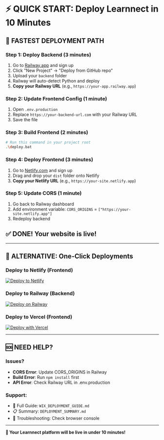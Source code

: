 # ⚡ QUICK START: Deploy Learnnect in 10 Minutes

## 🎯 FASTEST DEPLOYMENT PATH

### Step 1: Deploy Backend (3 minutes)
1. Go to [Railway.app](https://railway.app) and sign up
2. Click "New Project" → "Deploy from GitHub repo"
3. Upload your `backend` folder
4. Railway will auto-detect Python and deploy
5. **Copy your Railway URL** (e.g., `https://your-app.railway.app`)

### Step 2: Update Frontend Config (1 minute)
1. Open `.env.production`
2. Replace `https://your-backend-url.com` with your Railway URL
3. Save the file

### Step 3: Build Frontend (2 minutes)
```bash
# Run this command in your project root
.\deploy.bat
```

### Step 4: Deploy Frontend (3 minutes)
1. Go to [Netlify.com](https://netlify.com) and sign up
2. Drag and drop your `dist` folder onto Netlify
3. **Copy your Netlify URL** (e.g., `https://your-site.netlify.app`)

### Step 5: Update CORS (1 minute)
1. Go back to Railway dashboard
2. Add environment variable: `CORS_ORIGINS` = `["https://your-site.netlify.app"]`
3. Redeploy backend

## ✅ DONE! Your website is live!

---

## 🔗 ALTERNATIVE: One-Click Deployments

### Deploy to Netlify (Frontend)
[![Deploy to Netlify](https://www.netlify.com/img/deploy/button.svg)](https://app.netlify.com/start/deploy?repository=https://github.com/your-repo)

### Deploy to Railway (Backend)
[![Deploy on Railway](https://railway.app/button.svg)](https://railway.app/new/template)

### Deploy to Vercel (Frontend)
[![Deploy with Vercel](https://vercel.com/button)](https://vercel.com/new/clone?repository-url=https://github.com/your-repo)

---

## 🆘 NEED HELP?

### Issues?
- **CORS Error**: Update CORS_ORIGINS in Railway
- **Build Error**: Run `npm install` first
- **API Error**: Check Railway URL in .env.production

### Support:
- 📖 Full Guide: `WIX_DEPLOYMENT_GUIDE.md`
- 📋 Summary: `DEPLOYMENT_SUMMARY.md`
- 🔧 Troubleshooting: Check browser console

---

**🎉 Your Learnnect platform will be live in under 10 minutes!**
